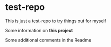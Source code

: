 # test-repo
This is just a test-repo to try things out for myself

Some information on **this project**

Some additional comments in the Readme
